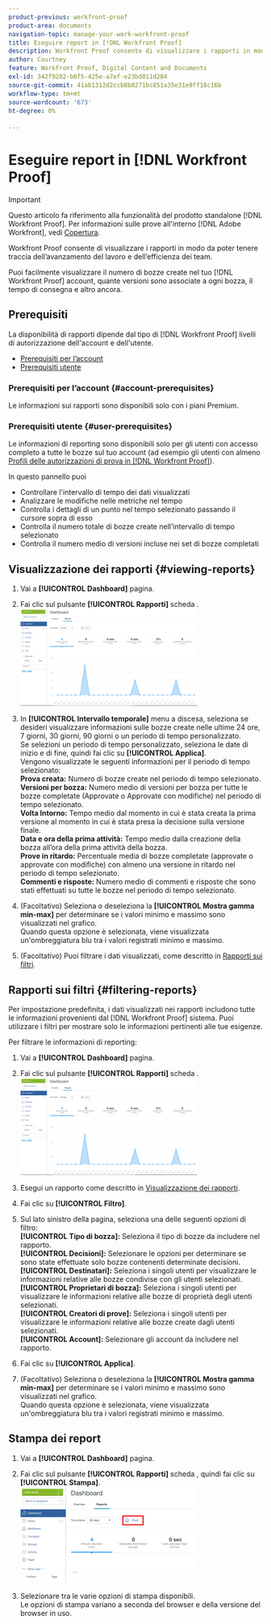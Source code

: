 ```yaml
---
product-previous: workfront-proof
product-area: documents
navigation-topic: manage-your-work-workfront-proof
title: Eseguire report in [!DNL Workfront Proof]
description: Workfront Proof consente di visualizzare i rapporti in modo da poter tenere traccia dell’avanzamento del lavoro e dell’efficienza dei team.
author: Courtney
feature: Workfront Proof, Digital Content and Documents
exl-id: 342f9282-b6f5-425e-a7ef-e23bd011d284
source-git-commit: 41ab1312d2ccb8b8271bc851a35e31e9ff18c16b
workflow-type: tm+mt
source-wordcount: '673'
ht-degree: 0%

---
```


# Eseguire report in [!DNL Workfront Proof]

>[!IMPORTANT]
>
>Questo articolo fa riferimento alla funzionalità del prodotto standalone [!DNL Workfront Proof]. Per informazioni sulle prove all&#39;interno [!DNL Adobe Workfront], vedi [Copertura](../../../review-and-approve-work/proofing/proofing.md).

Workfront Proof consente di visualizzare i rapporti in modo da poter tenere traccia dell’avanzamento del lavoro e dell’efficienza dei team.

Puoi facilmente visualizzare il numero di bozze create nel tuo [!DNL Workfront Proof] account, quante versioni sono associate a ogni bozza, il tempo di consegna e altro ancora.

## Prerequisiti

La disponibilità di rapporti dipende dal tipo di [!DNL Workfront Proof] livelli di autorizzazione dell&#39;account e dell&#39;utente.

* [Prerequisiti per l’account](#account-prerequisites)
* [Prerequisiti utente](#user-prerequisites)

### Prerequisiti per l’account {#account-prerequisites}

Le informazioni sui rapporti sono disponibili solo con i piani Premium.

### Prerequisiti utente {#user-prerequisites}

Le informazioni di reporting sono disponibili solo per gli utenti con accesso completo a tutte le bozze sul tuo account (ad esempio gli utenti con almeno [Profili delle autorizzazioni di prova in [!DNL Workfront Proof]](../../../workfront-proof/wp-acct-admin/account-settings/proof-perm-profiles-in-wp.md)).

In questo pannello puoi

* Controllare l&#39;intervallo di tempo dei dati visualizzati
* Analizzare le modifiche nelle metriche nel tempo
* Controlla i dettagli di un punto nel tempo selezionato passando il cursore sopra di esso
* Controlla il numero totale di bozze create nell&#39;intervallo di tempo selezionato
* Controlla il numero medio di versioni incluse nei set di bozze completati

## Visualizzazione dei rapporti {#viewing-reports}

1. Vai a **[!UICONTROL Dashboard]** pagina.
1. Fai clic sul pulsante **[!UICONTROL Rapporti]** scheda .\
   ![proof_reports.png](assets/proof-reports-350x193.png)

1. In **[!UICONTROL Intervallo temporale]** menu a discesa, seleziona se desideri visualizzare informazioni sulle bozze create nelle ultime 24 ore, 7 giorni, 30 giorni, 90 giorni o un periodo di tempo personalizzato.\
   Se selezioni un periodo di tempo personalizzato, seleziona le date di inizio e di fine, quindi fai clic su **[!UICONTROL Applica]**.\
   Vengono visualizzate le seguenti informazioni per il periodo di tempo selezionato:\
   **Prova creata:** Numero di bozze create nel periodo di tempo selezionato.\
   **Versioni per bozza:** Numero medio di versioni per bozza per tutte le bozze completate (Approvate o Approvate con modifiche) nel periodo di tempo selezionato.\
   **Volta Intorno:** Tempo medio dal momento in cui è stata creata la prima versione al momento in cui è stata presa la decisione sulla versione finale.\
   **Data e ora della prima attività:** Tempo medio dalla creazione della bozza all’ora della prima attività della bozza.\
   **Prove in ritardo:** Percentuale media di bozze completate (approvate o approvate con modifiche) con almeno una versione in ritardo nel periodo di tempo selezionato.\
   **Commenti e risposte:** Numero medio di commenti e risposte che sono stati effettuati su tutte le bozze nel periodo di tempo selezionato.

1. (Facoltativo) Seleziona o deseleziona la **[!UICONTROL Mostra gamma min-max]** per determinare se i valori minimo e massimo sono visualizzati nel grafico.\
   Quando questa opzione è selezionata, viene visualizzata un&#39;ombreggiatura blu tra i valori registrati minimo e massimo.

1. (Facoltativo) Puoi filtrare i dati visualizzati, come descritto in [Rapporti sui filtri](#filtering-reports).

## Rapporti sui filtri {#filtering-reports}

Per impostazione predefinita, i dati visualizzati nei rapporti includono tutte le informazioni provenienti dal [!DNL Workfront Proof] sistema. Puoi utilizzare i filtri per mostrare solo le informazioni pertinenti alle tue esigenze.

Per filtrare le informazioni di reporting:

1. Vai a **[!UICONTROL Dashboard]** pagina.
1. Fai clic sul pulsante **[!UICONTROL Rapporti]** scheda .\
   ![proof_reports.png](assets/proof-reports-350x193.png)

1. Esegui un rapporto come descritto in [Visualizzazione dei rapporti](#viewing-reports).
1. Fai clic su **[!UICONTROL Filtro]**.

1. Sul lato sinistro della pagina, seleziona una delle seguenti opzioni di filtro:\
   **[!UICONTROL Tipo di bozza]:** Seleziona il tipo di bozze da includere nel rapporto.\
   **[!UICONTROL Decisioni]:** Selezionare le opzioni per determinare se sono state effettuate solo bozze contenenti determinate decisioni.\
   **[!UICONTROL Destinatari]:** Seleziona i singoli utenti per visualizzare le informazioni relative alle bozze condivise con gli utenti selezionati.\
   **[!UICONTROL Proprietari di bozza]:** Seleziona i singoli utenti per visualizzare le informazioni relative alle bozze di proprietà degli utenti selezionati.\
   **[!UICONTROL Creatori di prove]:** Seleziona i singoli utenti per visualizzare le informazioni relative alle bozze create dagli utenti selezionati.\
   **[!UICONTROL Account]:** Selezionare gli account da includere nel rapporto.

1. Fai clic su **[!UICONTROL Applica]**.
1. (Facoltativo) Seleziona o deseleziona la **[!UICONTROL Mostra gamma min-max]** per determinare se i valori minimo e massimo sono visualizzati nel grafico.\
   Quando questa opzione è selezionata, viene visualizzata un&#39;ombreggiatura blu tra i valori registrati minimo e massimo.

## Stampa dei report

1. Vai a **[!UICONTROL Dashboard]** pagina.
1. Fai clic sul pulsante **[!UICONTROL Rapporti]** scheda , quindi fai clic su **[!UICONTROL Stampa]**.\
   ![proof_reports_print.png](assets/proof-reports-print-350x191.png)

1. Selezionare tra le varie opzioni di stampa disponibili.\
   Le opzioni di stampa variano a seconda del browser e della versione del browser in uso.
